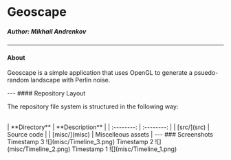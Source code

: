 # Geoscape
##### **Author:** Mikhail Andrenkov
---
#### About
<p> Geoscape is a simple application that uses OpenGL to generate a psuedo-random landscape with Perlin noise.</p>
---
#### Repository Layout
<p> The repository file system is structured in the following way:<br><br></p>
| **Directory**                                 |  **Description**       |
| :--------:                                    | :--------:             |
| [src/](src)                                   |  Source code           |
| [misc/](misc)                                 |  Miscelleous assets    |
---
### Screenshots
Timestamp 3
![](misc/Timeline_3.png)
Timestamp 2
![](misc/Timeline_2.png)
Timestamp 1
![](misc/Timeline_1.png)
